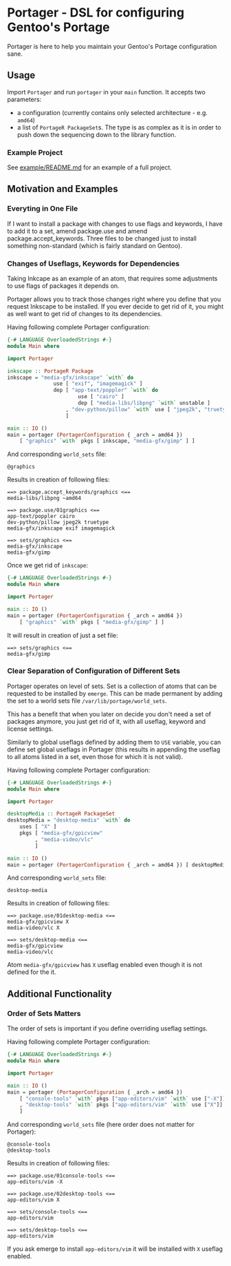 # Portager - DSL for configuring Gentoo's Portage

Portager is here to help you maintain your Gentoo's Portage configuration sane. 

## Usage

Import `Portager` and run `portager` in your `main` function. It accepts two parameters:
- a configuration (currently contains only selected architecture - e.g. `amd64`)
- a list of `PortageR PackageSet`s. The type is as complex as it is in order to push down the sequencing down to the library function.

### Example Project

See [example/README.md](example/README.md) for an example of a full project.

## Motivation and Examples

### Everyting in One File

If I want to install a package with changes to use flags and keywords, I have to add it to a set, amend package.use and amend package.accept_keywords. Three files to be changed just to install something non-standard (which is fairly standard on Gentoo).

### Changes of Useflags, Keywords for Dependencies

Taking Inkcape as an example of an atom, that requires some adjustments to use flags of packages it depends on.

Portager allows you to track those changes right where you define that you request Inkscape to be installed. If you ever decide to get rid of it, you might as well want to get rid of changes to its dependencies.

Having following complete Portager configuration:

```haskell
{-# LANGUAGE OverloadedStrings #-}
module Main where

import Portager

inkscape :: PortageR Package
inkscape = "media-gfx/inkscape" `with` do
               use [ "exif", "imagemagick" ]
               dep [ "app-text/poppler" `with` do
                       use [ "cairo" ]
                       dep [ "media-libs/libpng" `with` unstable ]
                   , "dev-python/pillow" `with` use [ "jpeg2k", "truetype" ]
                   ]

main :: IO ()
main = portager (PortagerConfiguration { _arch = amd64 })
    [ "graphics" `with` pkgs [ inkscape, "media-gfx/gimp" ] ]
```

And corresponding `world_sets` file:
```
@graphics
```

Results in creation of following files:

```
==> package.accept_keywords/graphics <==
media-libs/libpng ~amd64

==> package.use/01graphics <==
app-text/poppler cairo
dev-python/pillow jpeg2k truetype
media-gfx/inkscape exif imagemagick

==> sets/graphics <==
media-gfx/inkscape
media-gfx/gimp
```

Once we get rid of `inkscape`:

```haskell
{-# LANGUAGE OverloadedStrings #-}
module Main where

import Portager

main :: IO ()
main = portager (PortagerConfiguration { _arch = amd64 })
    [ "graphics" `with` pkgs [ "media-gfx/gimp" ] ]
```

It will result in creation of just a set file:

```
==> sets/graphics <==
media-gfx/gimp
```

### Clear Separation of Configuration of Different Sets

Portager operates on level of sets. Set is a collection of atoms that can be requested to be installed by `emerge`. This can be made permanent by adding the set to a world sets file `/var/lib/portage/world_sets`.

This has a benefit that when you later on decide you don't need a set of packages anymore, you just get rid of it, with all useflag, keyword and license settings.

Similarly to global useflags defined by adding them to `USE` variable, you can define set global useflags in Portager (this results in appending the useflag to all atoms listed in a set, even those for which it is not valid).

Having following complete Portager configuration:

```haskell
{-# LANGUAGE OverloadedStrings #-}
module Main where

import Portager

desktopMedia :: PortageR PackageSet
desktopMedia = "desktop-media" `with` do
    uses [ "X" ]
    pkgs [ "media-gfx/gpicview"
         , "media-video/vlc"
         ]

main :: IO ()
main = portager (PortagerConfiguration { _arch = amd64 }) [ desktopMedia ]
```

And corresponding `world_sets` file:

```
desktop-media
```

Results in creation of following files:

```
==> package.use/01desktop-media <==
media-gfx/gpicview X
media-video/vlc X

==> sets/desktop-media <==
media-gfx/gpicview
media-video/vlc
```

Atom `media-gfx/gpicview` has `X` useflag enabled even though it is not defined for the it.

## Additional Functionality

### Order of Sets Matters

The order of sets is important if you define overriding useflag settings.

Having following complete Portager configuration:

```haskell
{-# LANGUAGE OverloadedStrings #-}
module Main where

import Portager

main :: IO ()
main = portager (PortagerConfiguration { _arch = amd64 })
    [ "console-tools" `with` pkgs ["app-editors/vim" `with` use ["-X"]]
    , "desktop-tools" `with` pkgs ["app-editors/vim" `with` use ["X"]]
    ]
```

And corresponding `world_sets` file (here order does not matter for Portager):

```
@console-tools
@desktop-tools
```

Results in creation of following files:

```
==> package.use/01console-tools <==
app-editors/vim -X

==> package.use/02desktop-tools <==
app-editors/vim X

==> sets/console-tools <==
app-editors/vim

==> sets/desktop-tools <==
app-editors/vim
```

If you ask emerge to install `app-editors/vim` it will be installed with `X` useflag enabled.
